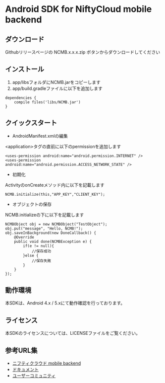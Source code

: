 # Android SDK for NiftyCloud mobile backend

## ダウンロード

Githubリリースページの NCMB.x.x.x.zip ボタンからダウンロードしてください


## インストール

1. app/libsフォルダにNCMB.jarをコピーします
2. app/build.gradleファイルに以下を追加します

```
dependencies {
    compile files('libs/NCMB.jar')
}
```

## クイックスタート

* AndroidManifest.xmlの編集

&lt;application&gt;タグの直前に以下のpermissionを追加します

```
<uses-permission android:name="android.permission.INTERNET" />
<uses-permission android:name="android.permission.ACCESS_NETWORK_STATE" />
```

* 初期化

ActivityのonCreateメソッド内に以下を記載します

```
NCMB.initialize(this,"APP_KEY","CLIENT_KEY");
```

* オブジェクトの保存

NCMB.initializeの下に以下を記載します

```
NCMBObject obj = new NCMBObject("TestObject");
obj.put("message", "Hello, NCMB!");
obj.saveInBackground(new DoneCallback() {
    @Override
    public void done(NCMBException e) {
        if(e != null){
            //保存成功
        }else {
            //保存失敗
        }
    }
});
```

## 動作環境

本SDKは、Android 4.x / 5.xにて動作確認を行っております。

## ライセンス

本SDKのライセンスについては、LICENSEファイルをご覧ください。

## 参考URL集

- [ニフティクラウド mobile backend](http://mb.cloud.nifty.com)
- [ドキュメント](http://mb.cloud.nifty.com/doc)
- [ユーザーコミュニティ](https://github.com/NIFTYCloud-mbaas/UserCommunity)
